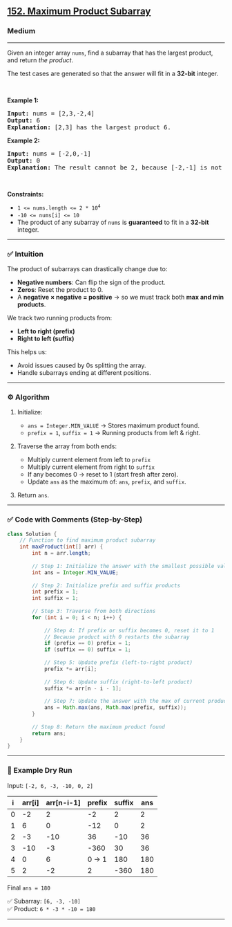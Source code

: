 <h2><a href="https://leetcode.com/problems/maximum-product-subarray">152. Maximum Product Subarray</a></h2><h3>Medium</h3><hr><p>Given an integer array <code>nums</code>, find a <span data-keyword="subarray-nonempty">subarray</span> that has the largest product, and return <em>the product</em>.</p>

<p>The test cases are generated so that the answer will fit in a <strong>32-bit</strong> integer.</p>

<p>&nbsp;</p>
<p><strong class="example">Example 1:</strong></p>

<pre>
<strong>Input:</strong> nums = [2,3,-2,4]
<strong>Output:</strong> 6
<strong>Explanation:</strong> [2,3] has the largest product 6.
</pre>

<p><strong class="example">Example 2:</strong></p>

<pre>
<strong>Input:</strong> nums = [-2,0,-1]
<strong>Output:</strong> 0
<strong>Explanation:</strong> The result cannot be 2, because [-2,-1] is not a subarray.
</pre>

<p>&nbsp;</p>
<p><strong>Constraints:</strong></p>

<ul>
	<li><code>1 &lt;= nums.length &lt;= 2 * 10<sup>4</sup></code></li>
	<li><code>-10 &lt;= nums[i] &lt;= 10</code></li>
	<li>The product of any subarray of <code>nums</code> is <strong>guaranteed</strong> to fit in a <strong>32-bit</strong> integer.</li>
</ul>


---

### ✅ Intuition

The product of subarrays can drastically change due to:
- **Negative numbers**: Can flip the sign of the product.
- **Zeros**: Reset the product to 0.
- A **negative × negative = positive** → so we must track both **max and min products**.

We track two running products from:
- **Left to right (prefix)**
- **Right to left (suffix)**

This helps us:
- Avoid issues caused by 0s splitting the array.
- Handle subarrays ending at different positions.

---

### ⚙️ Algorithm

1. Initialize:
   - `ans = Integer.MIN_VALUE` → Stores maximum product found.
   - `prefix = 1`, `suffix = 1` → Running products from left & right.

2. Traverse the array from both ends:
   - Multiply current element from left to `prefix`
   - Multiply current element from right to `suffix`
   - If any becomes 0 → reset to 1 (start fresh after zero).
   - Update `ans` as the maximum of: `ans`, `prefix`, and `suffix`.

3. Return `ans`.

---

### ✅ Code with Comments (Step-by-Step)

```java
class Solution {
    // Function to find maximum product subarray
    int maxProduct(int[] arr) {
        int n = arr.length;
        
        // Step 1: Initialize the answer with the smallest possible value
        int ans = Integer.MIN_VALUE;
        
        // Step 2: Initialize prefix and suffix products
        int prefix = 1;
        int suffix = 1;
        
        // Step 3: Traverse from both directions
        for (int i = 0; i < n; i++) {
            
            // Step 4: If prefix or suffix becomes 0, reset it to 1
            // Because product with 0 restarts the subarray
            if (prefix == 0) prefix = 1;
            if (suffix == 0) suffix = 1;
            
            // Step 5: Update prefix (left-to-right product)
            prefix *= arr[i];
            
            // Step 6: Update suffix (right-to-left product)
            suffix *= arr[n - i - 1];
            
            // Step 7: Update the answer with the max of current products
            ans = Math.max(ans, Math.max(prefix, suffix));
        }
        
        // Step 8: Return the maximum product found
        return ans;
    }
}
```

---

### 🧪 Example Dry Run

Input: `[-2, 6, -3, -10, 0, 2]`

| i | arr[i] | arr[n-i-1] | prefix | suffix | ans |
|--|--------|-------------|--------|--------|-----|
| 0 | -2     | 2           | -2     | 2      | 2   |
| 1 | 6      | 0           | -12    | 0      | 2   |
| 2 | -3     | -10         | 36     | -10    | 36  |
| 3 | -10    | -3          | -360   | 30     | 36  |
| 4 | 0      | 6           | 0 → 1  | 180    | 180 |
| 5 | 2      | -2          | 2      | -360   | 180 |

Final `ans = 180`

✅ Subarray: `[6, -3, -10]`  
✅ Product: `6 * -3 * -10 = 180`

---
